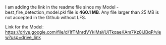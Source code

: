 


I am adding the link in the readme file since my Model - best_fire_detection_model.pkl file is **460.1 MB**. Any file larger than 25 MB is not accepted in the Github without LFS.


Link for the Model:
https://drive.google.com/file/d/1fTMnrdVYkiMaVUjTkqaeKAm7Kz8iJBqP/view?usp=drive_link
